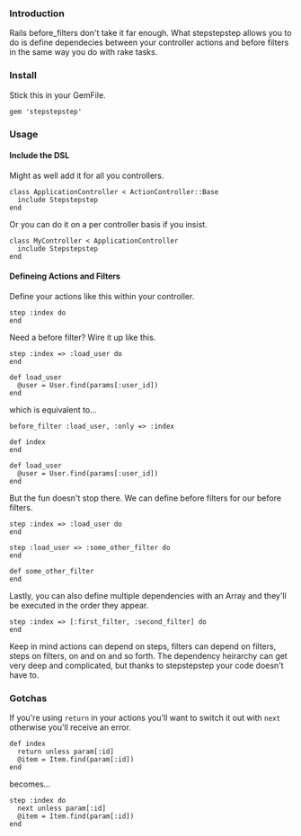 ### Introduction

Rails before_filters don't take it far enough. What stepstepstep allows you to do is define dependecies between your controller actions and before filters in the same way you do with rake tasks.

### Install

Stick this in your GemFile.

    gem 'stepstepstep'

### Usage

#### Include the DSL

Might as well add it for all you controllers.

    class ApplicationController < ActionController::Base
      include Stepstepstep
    end
    
Or you can do it on a per controller basis if you insist.

    class MyController < ApplicationController
      include Stepstepstep
    end


#### Defineing Actions and Filters

Define your actions like this within your controller.

    step :index do
    end
    
Need a before filter? Wire it up like this.

    step :index => :load_user do
    end
    
    def load_user
      @user = User.find(params[:user_id])
    end
    
which is equivalent to...

    before_filter :load_user, :only => :index
    
    def index
    end
    
    def load_user
      @user = User.find(params[:user_id])
    end
    
But the fun doesn't stop there. We can define before filters for our before filters.

    step :index => :load_user do
    end
    
    step :load_user => :some_other_filter do
    end
    
    def some_other_filter
    end
    
Lastly, you can also define multiple dependencies with an Array and they'll be executed in the order they appear.

    step :index => [:first_filter, :second_filter] do
    end
  
Keep in mind actions can depend on steps, filters can depend on filters, steps on filters, on and on and so forth. The dependency heirarchy can get very deep and complicated, but thanks to stepstepstep your code doesn't have to.

### Gotchas

If you're using `return` in your actions you'll want to switch it out with `next` otherwise you'll receive an error.
    
    def index
      return unless param[:id]
      @item = Item.find(param[:id])
    end

becomes...

    step :index do
      next unless param[:id]
      @item = Item.find(param[:id])
    end
